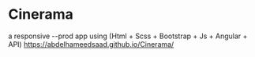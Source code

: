 # Cinerama
a responsive --prod app using (Html + Scss + Bootstrap + Js + Angular + API)
https://abdelhameedsaad.github.io/Cinerama/

